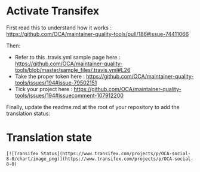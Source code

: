 # Activate Transifex

First read this to understand how it works : https://github.com/OCA/maintainer-quality-tools/pull/186#issue-74411066

Then:

 * Refer to this .travis.yml sample page here : https://github.com/OCA/maintainer-quality-tools/blob/master/sample_files/.travis.yml#L26
 * Take the proper token here : https://github.com/OCA/maintainer-quality-tools/issues/194#issue-79502151
 * Tick your project here : https://github.com/OCA/maintainer-quality-tools/issues/194#issuecomment-107912200

Finally, update the readme.md at the root of your repository to add the translation status:

# Translation state

`
[![Transifex Status](https://www.transifex.com/projects/p/OCA-social-8-0/chart/image_png)](https://www.transifex.com/projects/p/OCA-social-8-0)
`